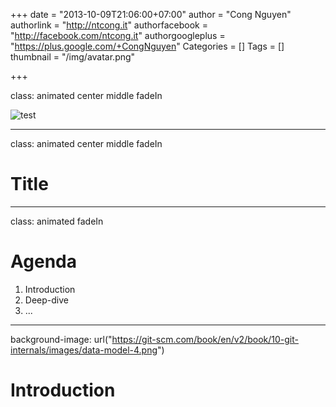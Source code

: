 +++
date = "2013-10-09T21:06:00+07:00"
author = "Cong Nguyen"
authorlink = "http://ntcong.it"
authorfacebook = "http://facebook.com/ntcong.it"
authorgoogleplus = "https://plus.google.com/+CongNguyen"
Categories = []
Tags = []
thumbnail = "/img/avatar.png"

+++

class: animated center middle fadeIn

![test](static/FPT_logo.png)

---

class: animated center middle fadeIn

# Title

---

class: animated fadeIn 

# Agenda

1. Introduction
2. Deep-dive
3. ...

---

background-image: url("https://git-scm.com/book/en/v2/book/10-git-internals/images/data-model-4.png")

# Introduction
